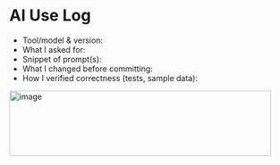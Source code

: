 # AI Use Log
- Tool/model & version:
- What I asked for:
- Snippet of prompt(s):
- What I changed before committing:
- How I verified correctness (tests, sample data):
<img width="468" height="117" alt="image" src="https://github.com/user-attachments/assets/24ba2176-7334-4932-8008-53b25db0ea1c" />
